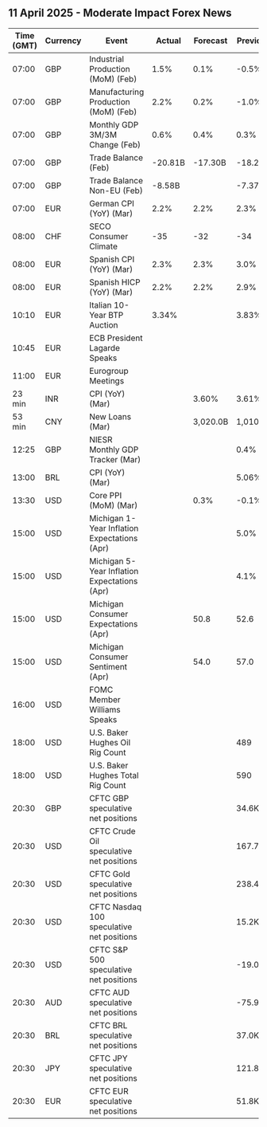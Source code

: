 ## 11 April 2025 - Moderate Impact Forex News

| Time (GMT) | Currency | Event | Actual | Forecast | Previous |
|------|----------|-------|--------|----------|----------|
| 07:00 | GBP | Industrial Production (MoM) (Feb) | 1.5% | 0.1% | -0.5% |
| 07:00 | GBP | Manufacturing Production (MoM) (Feb) | 2.2% | 0.2% | -1.0% |
| 07:00 | GBP | Monthly GDP 3M/3M Change (Feb) | 0.6% | 0.4% | 0.3% |
| 07:00 | GBP | Trade Balance (Feb) | -20.81B | -17.30B | -18.22B |
| 07:00 | GBP | Trade Balance Non-EU (Feb) | -8.58B |  | -7.37B |
| 07:00 | EUR | German CPI (YoY) (Mar) | 2.2% | 2.2% | 2.3% |
| 08:00 | CHF | SECO Consumer Climate | -35 | -32 | -34 |
| 08:00 | EUR | Spanish CPI (YoY) (Mar) | 2.3% | 2.3% | 3.0% |
| 08:00 | EUR | Spanish HICP (YoY) (Mar) | 2.2% | 2.2% | 2.9% |
| 10:10 | EUR | Italian 10-Year BTP Auction | 3.34% |  | 3.83% |
| 10:45 | EUR | ECB President Lagarde Speaks |  |  |  |
| 11:00 | EUR | Eurogroup Meetings |  |  |  |
| 23 min | INR | CPI (YoY) (Mar) |  | 3.60% | 3.61% |
| 53 min | CNY | New Loans (Mar) |  | 3,020.0B | 1,010.0B |
| 12:25 | GBP | NIESR Monthly GDP Tracker (Mar) |  |  | 0.4% |
| 13:00 | BRL | CPI (YoY) (Mar) |  |  | 5.06% |
| 13:30 | USD | Core PPI (MoM) (Mar) |  | 0.3% | -0.1% |
| 15:00 | USD | Michigan 1-Year Inflation Expectations (Apr) |  |  | 5.0% |
| 15:00 | USD | Michigan 5-Year Inflation Expectations (Apr) |  |  | 4.1% |
| 15:00 | USD | Michigan Consumer Expectations (Apr) |  | 50.8 | 52.6 |
| 15:00 | USD | Michigan Consumer Sentiment (Apr) |  | 54.0 | 57.0 |
| 16:00 | USD | FOMC Member Williams Speaks |  |  |  |
| 18:00 | USD | U.S. Baker Hughes Oil Rig Count |  |  | 489 |
| 18:00 | USD | U.S. Baker Hughes Total Rig Count |  |  | 590 |
| 20:30 | GBP | CFTC GBP speculative net positions |  |  | 34.6K |
| 20:30 | USD | CFTC Crude Oil speculative net positions |  |  | 167.7K |
| 20:30 | USD | CFTC Gold speculative net positions |  |  | 238.4K |
| 20:30 | USD | CFTC Nasdaq 100 speculative net positions |  |  | 15.2K |
| 20:30 | USD | CFTC S&P 500 speculative net positions |  |  | -19.0K |
| 20:30 | AUD | CFTC AUD speculative net positions |  |  | -75.9K |
| 20:30 | BRL | CFTC BRL speculative net positions |  |  | 37.0K |
| 20:30 | JPY | CFTC JPY speculative net positions |  |  | 121.8K |
| 20:30 | EUR | CFTC EUR speculative net positions |  |  | 51.8K |

